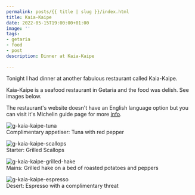 ```yaml
---
permalink: posts/{{ title | slug }}/index.html
title: Kaia-Kaipe
date: 2022-05-15T19:00:00+01:00
image: ''
tags:
- getaria
- food
- post
description: Dinner at Kaia-Kaipe

---
```

<!-- Excerpt Start --> 
Tonight I had dinner at another fabulous restaurant called Kaia-Kaipe.
<!-- Excerpt End --> Kaia-Kaipe is a seafood restaurant in Getaria and the food was delish. See images below. 
The restaurant's website doesn't have an English language option but you can visit it's Michelin guide page for more [info](https://guide.michelin.com/en/pais-vasco/getaria/restaurant/kaia-kaipe).

![g-kaia-kaipe-tuna](/images/g-kaia-kaipe-tuna.jpg)  
Complimentary appetiser: Tuna with red pepper

![g-kaia-kaipe-scallops](/images/g-kaia-kaipe-scallops.jpg)  
Starter: Grilled Scallops

![g-kaia-kaipe-grilled-hake](/images/g-kaia-kaipe-grilled-hake.jpg)  
Mains: Grilled hake on a bed of roasted potatoes and peppers

![g-kaia-kaipe-espresso](/images/g-kaia-kaipe-espresso.jpg)  
Desert: Espresso with a complimentary threat